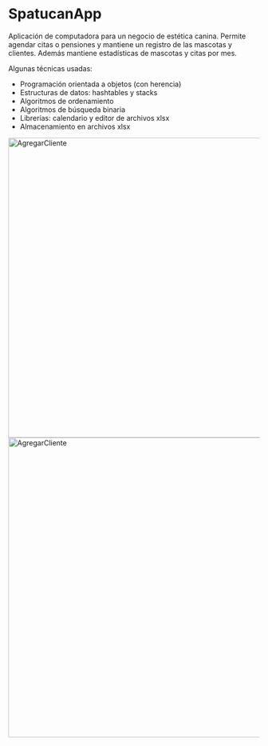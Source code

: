 # SpatucanApp
Aplicación de computadora para un negocio de estética canina. Permite agendar citas o pensiones y mantiene un registro de las mascotas y clientes. Además mantiene estadísticas de mascotas y citas por mes.

Algunas técnicas usadas:
- Programación orientada a objetos (con herencia)
- Estructuras de datos: hashtables y stacks
- Algoritmos de ordenamiento
- Algoritmos de búsqueda binaria
- Librerías: calendario y editor de archivos xlsx
- Almacenamiento en archivos xlsx

<img width="600" alt="AgregarCliente" src="https://user-images.githubusercontent.com/109093534/196090716-f318b4aa-d179-4d9e-89fd-7e09e5a34986.png">
<img width="600" alt="AgregarCliente" src="https://user-images.githubusercontent.com/109093534/196090744-2a1b2362-2893-4d85-aed3-8ebc0377dd05.png">
